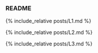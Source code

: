 ### README


{% include_relative posts/L1.md %}

{% include_relative posts/L2.md %}

{% include_relative posts/L3.md %}
